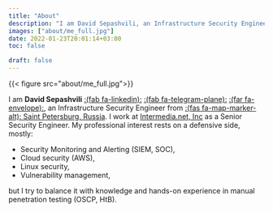 ```yaml
---
title: "About"
description: "I am David Sepashvili, an Infrastructure Security Engineer from Saint Petersburg, Russia."
images: ["about/me_full.jpg"]
date: 2022-01-23T20:01:14+03:00
toc: false

draft: false
---
```

{{< figure src="about/me_full.jpg">}}

I am **David Sepashvili** <a href="https://linkedin.com/in/david-sepashvili-5a3350b5" target="_blank">:(fab fa-linkedin):</a> <a href="https://t.me/RuthlessAndRude" target="_blank">:(fab fa-telegram-plane):</a> <a href="mailto:ruthless.rude.david@gmail.com" target="_blank">:(far fa-envelope):</a>, an Infrastructure Security Engineer from <u>:(fas fa-map-marker-alt): Saint Petersburg, Russia</u>. I work at [Intermedia.net, Inc](https://intermedia.com) as a Senior Security Engineer. My professional interest rests on a defensive side, mostly:
* Security Monitoring and Alerting (SIEM, SOC),
* Cloud security (AWS),
* Linux security,
* Vulnerability management,

but I try to balance it with knowledge and hands-on experience in manual penetration testing (OSCP, HtB).

<!-- <a>Reference to my CV</a> for more information about my professional experience. -->